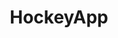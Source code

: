 ---
facebook: https://facebook.com/hockeyapp
guide: https://www.hockeyapp.net/brand-guidelines/
images:
- hockeyapp-ar21.svg
- hockeyapp-icon.svg
logohandle: hockeyapp
sort: hockeyapp
tags:
- mobile
- saas
title: HockeyApp
twitter: https://x.com/mobilecenter
website: https://hockeyapp.net/
---